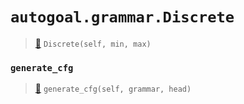 # `autogoal.grammar.Discrete`

> [📝](/usr/lib/python3/dist-packages/autogoal/grammar/_cfg.py#L339)
> `Discrete(self, min, max)`

### `generate_cfg`

> [📝](/usr/lib/python3/dist-packages/autogoal/grammar/_cfg.py#L347)
> `generate_cfg(self, grammar, head)`

